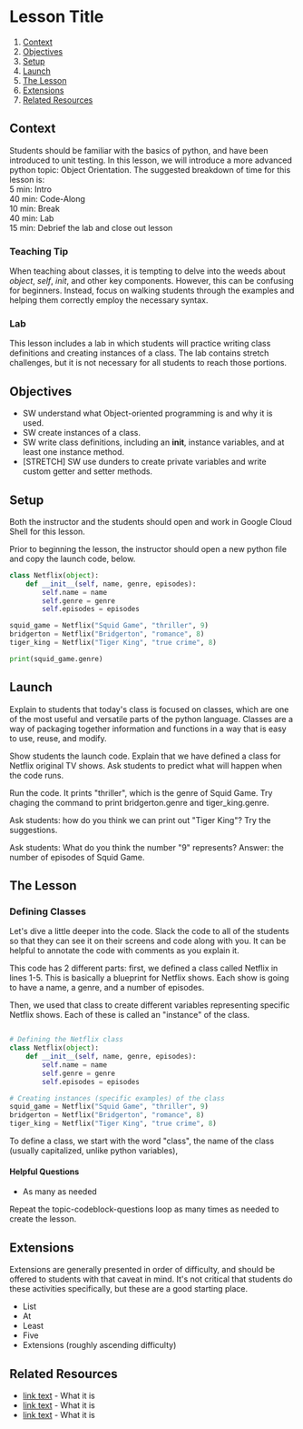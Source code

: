 # Lesson Title

1. [Context](#context)
2. [Objectives](#objectives)
3. [Setup](#setup)
4. [Launch](#launch)
5. [The Lesson](#the-lesson)
6. [Extensions](#extensions)
6. [Related Resources](#related-resources)

## Context

Students should be familiar with the basics of python, and have been introduced to unit testing. In this lesson, we will introduce a more advanced python topic: Object Orientation. The suggested breakdown of time for this lesson is:  
 5 min: Intro  
 40 min: Code-Along  
 10 min: Break  
 40 min: Lab  
 15 min: Debrief the lab and close out lesson  

### Teaching Tip

When teaching about classes, it is tempting to delve into the weeds about _object_, _self_, _init_, and other key components. However, this can be confusing for beginners. Instead, focus on walking students through the examples and helping them correctly employ the necessary syntax.

### Lab

This lesson includes a lab in which students will practice writing class definitions and creating instances of a class. The lab contains stretch challenges, but it is not necessary for all students to reach those portions.

## Objectives

* SW understand what Object-oriented programming is and why it is used. 
* SW create instances of a class.
* SW write class definitions, including an __init__, instance variables, and at least one instance method. 
* [STRETCH] SW use dunders to create private variables and write custom getter and setter methods. 

## Setup

Both the instructor and the students should open and work in Google Cloud Shell for this lesson.

Prior to beginning the lesson, the instructor should open a new python file and copy the launch code, below. 

```python
class Netflix(object):
    def __init__(self, name, genre, episodes):
        self.name = name
        self.genre = genre
        self.episodes = episodes

squid_game = Netflix("Squid Game", "thriller", 9)
bridgerton = Netflix("Bridgerton", "romance", 8)
tiger_king = Netflix("Tiger King", "true crime", 8)

print(squid_game.genre)
```

## Launch

Explain to students that today's class is focused on classes, which are one of the most useful and versatile parts of the python language. Classes are a way of packaging together information and functions in a way that is easy to use, reuse, and modify.

Show students the launch code. Explain that we have defined a class for Netflix original TV shows. Ask students to predict what will happen when the code runs.

Run the code. It prints "thriller", which is the genre of Squid Game. Try chaging the command to print bridgerton.genre and tiger_king.genre.

Ask students: how do you think we can print out "Tiger King"? Try the suggestions.

Ask students: What do you think the number "9" represents?
Answer: the number of episodes of Squid Game.


## The Lesson

### Defining Classes

Let's dive a little deeper into the code. Slack the code to all of the students so that they can see it on their screens and code along with you. It can be helpful to annotate the code with comments as you explain it.

This code has 2 different parts: first, we defined a class called Netflix in lines 1-5. This is basically a blueprint for Netflix shows. Each show is going to have a name, a genre, and a number of episodes.

Then, we used that class to create different variables representing specific Netflix shows. Each of these is called an "instance" of the class.

```python

# Defining the Netflix class
class Netflix(object):
    def __init__(self, name, genre, episodes):
        self.name = name
        self.genre = genre
        self.episodes = episodes

# Creating instances (specific examples) of the class
squid_game = Netflix("Squid Game", "thriller", 9)
bridgerton = Netflix("Bridgerton", "romance", 8)
tiger_king = Netflix("Tiger King", "true crime", 8)

```

To define a class, we start with the word "class", the name of the class (usually capitalized, unlike python variables), 

#### Helpful Questions
* As many as needed

Repeat the topic-codeblock-questions loop as many times as needed to create the lesson.

## Extensions

Extensions are generally presented in order of difficulty, and should be offered to students with that caveat in mind. It's not critical that students do these activities specifically, but these are a good starting place. 
* List
* At
* Least
* Five
* Extensions (roughly ascending difficulty)

## Related Resources

* [link text](linkurl) - What it is
* [link text](linkurl) - What it is
* [link text](linkurl) - What it is
